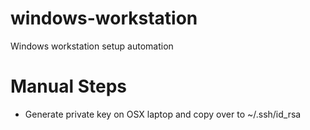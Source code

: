 # windows-workstation
Windows workstation setup automation

# Manual Steps

* Generate private key on OSX laptop and copy over to ~/.ssh/id_rsa

